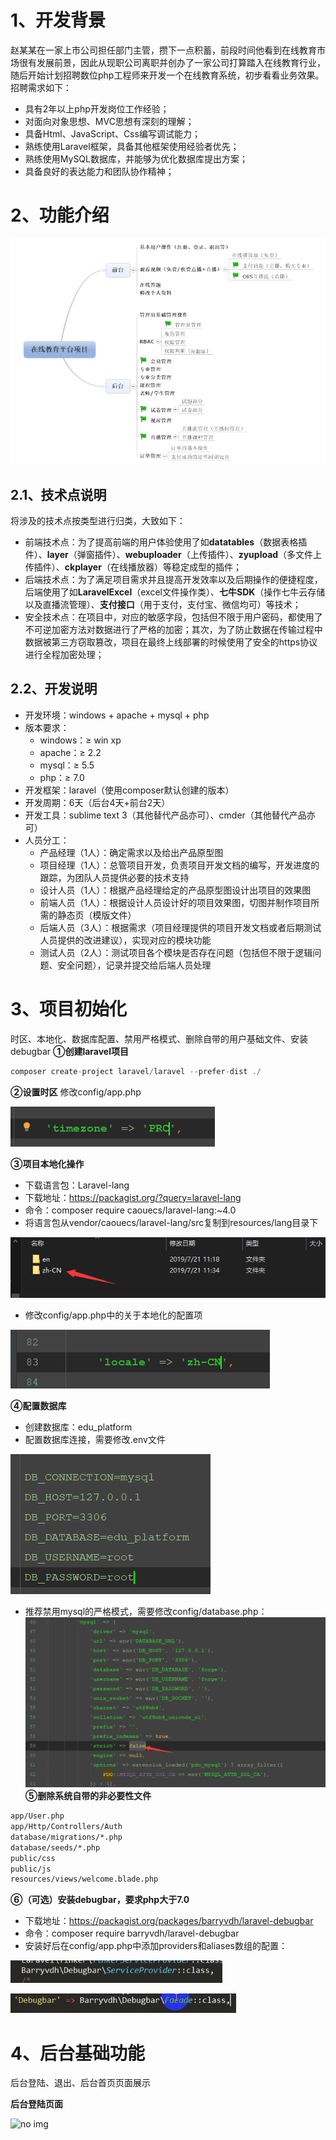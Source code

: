 # 1、开发背景
赵某某在一家上市公司担任部门主管，攒下一点积蓄，前段时间他看到在线教育市场很有发展前景，因此从现职公司离职并创办了一家公司打算踏入在线教育行业，随后开始计划招聘数位php工程师来开发一个在线教育系统，初步看看业务效果。招聘需求如下：
* 具有2年以上php开发岗位工作经验；
* 对面向对象思想、MVC思想有深刻的理解；
* 具备Html、JavaScript、Css编写调试能力；
* 熟练使用Laravel框架，具备其他框架使用经验者优先；
* 熟练使用MySQL数据库，并能够为优化数据库提出方案；
* 具备良好的表达能力和团队协作精神；
# 2、功能介绍
![no img](./photos/1.png)
## 2.1、技术点说明
将涉及的技术点按类型进行归类，大致如下：
* 前端技术点：为了提高前端的用户体验使用了如**datatables**（数据表格插件）、**layer**（弹窗插件）、**webuploader**（上传插件）、**zyupload**（多文件上传插件）、**ckplayer**（在线播放器）等稳定成型的插件；
* 后端技术点：为了满足项目需求并且提高开发效率以及后期操作的便捷程度，后端使用了如**LaravelExcel**（excel文件操作类）、**七牛SDK**（操作七牛云存储以及直播流管理）、**支付接口**（用于支付，支付宝、微信均可）等技术；
* 安全技术点：在项目中，对应的敏感字段，包括但不限于用户密码，都使用了不可逆加密方法对数据进行了严格的加密；其次，为了防止数据在传输过程中数据被第三方窃取篡改，项目在最终上线部署的时候使用了安全的https协议进行全程加密处理；
## 2.2、开发说明
* 开发环境：windows + apache + mysql + php
* 版本要求：
    * windows：≥ win xp
    * apache：≥ 2.2
    * mysql：≥ 5.5
    * php：≥ 7.0
* 开发框架：laravel（使用composer默认创建的版本）
* 开发周期：6天（后台4天+前台2天）
* 开发工具：sublime text 3（其他替代产品亦可）、cmder（其他替代产品亦可）
* 人员分工：
    * 产品经理（1人）：确定需求以及给出产品原型图
    * 项目经理（1人）：总管项目开发，负责项目开发文档的编写，开发进度的跟踪，为团队人员提供必要的技术支持
    * 设计人员（1人）：根据产品经理给定的产品原型图设计出项目的效果图
    * 前端人员（1人）：根据设计人员设计好的项目效果图，切图并制作项目所需的静态页（模版文件）
    * 后端人员（3人）：根据需求（项目经理提供的项目开发文档或者后期测试人员提供的改进建议），实现对应的模块功能
    * 测试人员（2人）：测试项目各个模块是否存在问题（包括但不限于逻辑问题、安全问题），记录并提交给后端人员处理
# 3、项目初始化
时区、本地化、数据库配置、禁用严格模式、删除自带的用户基础文件、安装debugbar
**①创建laravel项目**
```php
composer create-project laravel/laravel --prefer-dist ./
```
**②设置时区**
修改config/app.php

![no img](./photos/2.png)

**③项目本地化操作**

* 下载语言包：Laravel-lang
* 下载地址：https://packagist.org/?query=laravel-lang
* 命令：composer require caouecs/laravel-lang:~4.0
* 将语言包从vendor/caouecs/laravel-lang/src复制到resources/lang目录下

![no img](./photos/3.png)
* 修改config/app.php中的关于本地化的配置项

![no img](./photos/4.png)

**④配置数据库**
* 创建数据库：edu_platform
* 配置数据库连接，需要修改.env文件

![no img](./photos/5.png)
* 推荐禁用mysql的严格模式，需要修改config/database.php：
![no img](./photos/6.png)
**⑤删除系统自带的非必要性文件**
```txt
app/User.php
app/Http/Controllers/Auth
database/migrations/*.php
database/seeds/*.php
public/css
public/js
resources/views/welcome.blade.php
```
**⑥（可选）安装debugbar，要求php大于7.0**
* 下载地址：https://packagist.org/packages/barryvdh/laravel-debugbar
* 命令：composer require barryvdh/laravel-debugbar
* 安装好后在config/app.php中添加providers和aliases数组的配置：

![no img](./photos/7.png)

![no img](./photos/8.png)
# 4、后台基础功能
后台登陆、退出、后台首页页面展示

**后台登陆页面**

![no img](G:\OnlineEdu\photos\9.png)

